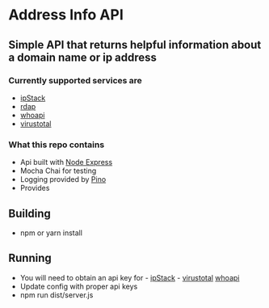 # Address Info API

## Simple API that returns helpful information about a domain name or ip address

### Currently supported services are

- [ipStack](https://ipstack.com)
- [rdap](https://www.rdap.net)
- [whoapi](https://whoapi.com)
- [virustotal](https://www.virustotal.com)

### What this repo contains

- Api built with [Node Express](https://expressjs.com/)
- Mocha Chai for testing
- Logging provided by [Pino](https://github.com/pinojs/pino)
- Provides

## Building

- npm or yarn install

## Running

- You will need to obtain an api key for - [ipStack](https://ipstack.com) - [virustotal](https://www.virustotal.com) [whoapi](https://whoapi.com/)
- Update config with proper api keys
- npm run dist/server.js
